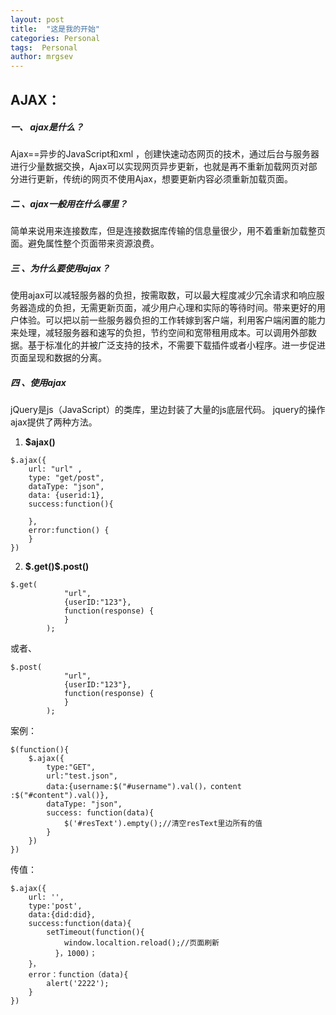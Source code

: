 ```yaml
---
layout: post
title:  "这是我的开始"
categories: Personal
tags:  Personal
author: mrgsev
---
```


## AJAX：
##### 一、 ajax是什么？
Ajax==异步的JavaScript和xml ，创建快速动态网页的技术，通过后台与服务器进行少量数据交换，Ajax可以实现网页异步更新，也就是再不重新加载网页对部分进行更新，传统i的网页不使用Ajax，想要更新内容必须重新加载页面。
##### 二 、ajax一般用在什么哪里？
  简单来说用来连接数库，但是连接数据库传输的信息量很少，用不着重新加载整页面。避免属性整个页面带来资源浪费。
##### 三 、为什么要使用ajax？
使用ajax可以减轻服务器的负担，按需取数，可以最大程度减少冗余请求和响应服务器造成的负担，无需更新页面，减少用户心理和实际的等待时间。带来更好的用户体验。可以把以前一些服务器负担的工作转嫁到客户端，利用客户端闲置的能力来处理，减轻服务器和速写的负担，节约空间和宽带租用成本。可以调用外部数据。基于标准化的并被广泛支持的技术，不需要下载插件或者小程序。进一步促进页面呈现和数据的分离。
##### 四 、使用ajax
jQuery是js（JavaScript）的类库，里边封装了大量的js底层代码。
jquery的操作ajax提供了两种方法。
1. **$ajax()**
```
$.ajax({
    url: "url" ,
    type: "get/post",
    dataType: "json",
    data: {userid:1},
    success:function(){

    },
    error:function() {
    }
})
```
2. **$.get()\$.post()**
```
$.get(
            "url",
            {userID:"123"},
            function(response) {
            }
        );
```
或者、
```
$.post(
            "url",
            {userID:"123"},
            function(response) {
            }
        );
```
案例：
```
$(function(){
    $.ajax({
        type:"GET",
        url:"test.json",
        data:{username:$("#username").val()，content :$("#content").val()},
        dataType: "json",
        success: function(data){
            $('#resText').empty();//清空resText里边所有的值
        }
    })
})
```
传值：
```
$.ajax({
    url: '',
    type:'post',
    data:{did:did},
    success:function(data){
        setTimeout(function(){
            window.localtion.reload();//页面刷新
          }，1000)；
    }，
    error：function（data){
        alert('2222');
    }
})
```
